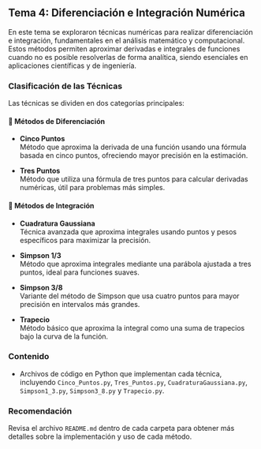 ## Tema 4: Diferenciación e Integración Numérica

En este tema se exploraron técnicas numéricas para realizar diferenciación e integración, fundamentales en el análisis matemático y computacional. Estos métodos permiten aproximar derivadas e integrales de funciones cuando no es posible resolverlas de forma analítica, siendo esenciales en aplicaciones científicas y de ingeniería.

### Clasificación de las Técnicas

Las técnicas se dividen en dos categorías principales:

#### 📂 Métodos de Diferenciación
- **Cinco Puntos**  
Método que aproxima la derivada de una función usando una fórmula basada en cinco puntos, ofreciendo mayor precisión en la estimación.

- **Tres Puntos**  
Método que utiliza una fórmula de tres puntos para calcular derivadas numéricas, útil para problemas más simples.

#### 📂 Métodos de Integración
- **Cuadratura Gaussiana**  
Técnica avanzada que aproxima integrales usando puntos y pesos específicos para maximizar la precisión.

- **Simpson 1/3**  
Método que aproxima integrales mediante una parábola ajustada a tres puntos, ideal para funciones suaves.

- **Simpson 3/8**  
Variante del método de Simpson que usa cuatro puntos para mayor precisión en intervalos más grandes.

- **Trapecio**  
Método básico que aproxima la integral como una suma de trapecios bajo la curva de la función.

### Contenido
- Archivos de código en Python que implementan cada técnica, incluyendo `Cinco_Puntos.py`, `Tres_Puntos.py`, `CuadraturaGaussiana.py`, `Simpson1_3.py`, `Simpson3_8.py` y `Trapecio.py`.

### Recomendación
Revisa el archivo `README.md` dentro de cada carpeta para obtener más detalles sobre la implementación y uso de cada método.
